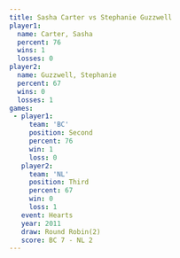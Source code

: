 ```yaml
---
title: Sasha Carter vs Stephanie Guzzwell
player1:                   
  name: Carter, Sasha      
  percent: 76              
  wins: 1                  
  losses: 0                
player2:                   
  name: Guzzwell, Stephanie
  percent: 67              
  wins: 0                  
  losses: 1                
games:
 - player1:          
     team: 'BC'      
     position: Second
     percent: 76     
     win: 1          
     loss: 0         
   player2:         
     team: 'NL'     
     position: Third
     percent: 67    
     win: 0         
     loss: 1        
   event: Hearts       
   year: 2011          
   draw: Round Robin(2)
   score: BC 7 - NL 2  
---
```

